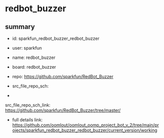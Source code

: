 # redbot_buzzer
 
## summary 
* id: sparkfun_redbot_buzzer_redbot_buzzer
* user: sparkfun
* name: redbot_buzzer
* board: redbot_buzzer
* repo: https://github.com/sparkfun/RedBot_Buzzer



* src_file_repo_sch: 
*
 src_file_repo_sch_link: https://github.com/sparkfun/RedBot_Buzzer/tree/master/
* full details link: https://github.com/oomlout/oomlout_oomp_project_bot_v_2/tree/main/projects/sparkfun_redbot_buzzer_redbot_buzzer/current_version/working  






